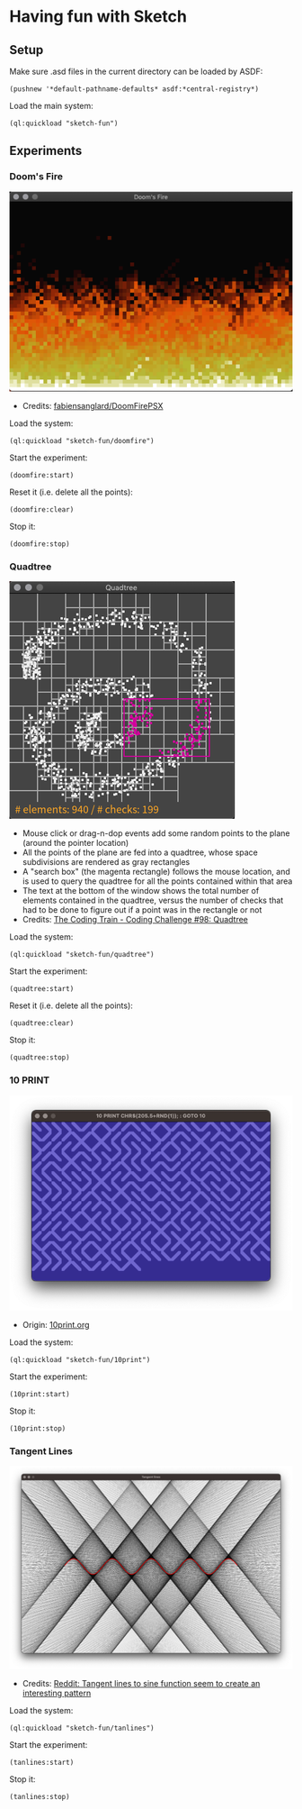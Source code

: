 # Having fun with Sketch

## Setup
Make sure .asd files in the current directory can be loaded by ASDF:

    (pushnew '*default-pathname-defaults* asdf:*central-registry*)

Load the main system:

    (ql:quickload "sketch-fun")

## Experiments
### Doom's Fire
![Doom's Fire](./images/doomfire.png)

- Credits: [fabiensanglard/DoomFirePSX](https://github.com/fabiensanglard/DoomFirePSX/blob/master/flames.html)

Load the system:

    (ql:quickload "sketch-fun/doomfire")

Start the experiment:

    (doomfire:start)

Reset it (i.e. delete all the points):

    (doomfire:clear)

Stop it:

    (doomfire:stop)

### Quadtree
![Quadtree](./images/quadtree.png)

- Mouse click or drag-n-dop events add some random points to the plane (around
  the pointer location)
- All the points of the plane are fed into a quadtree, whose space subdivisions
  are rendered as gray rectangles
- A "search box" (the magenta rectangle) follows the mouse location, and is
  used to query the quadtree for all the points contained within that area
- The text at the bottom of the window shows the total number of elements
  contained in the quadtree, versus the number of checks that had to be done to
  figure out if a point was in the rectangle or not
- Credits: [The Coding Train - Coding Challenge #98: Quadtree](https://www.youtube.com/watch?v=OJxEcs0w_kE)

Load the system:

    (ql:quickload "sketch-fun/quadtree")

Start the experiment:

    (quadtree:start)

Reset it (i.e. delete all the points):

    (quadtree:clear)

Stop it:

    (quadtree:stop)

### 10 PRINT
![10 PRINT](./images/10print.png)

- Origin: [10print.org](https://10print.org/)

Load the system:

    (ql:quickload "sketch-fun/10print")

Start the experiment:

    (10print:start)

Stop it:

    (10print:stop)

### Tangent Lines
![Tangent lines](./images/tanlines.png)

- Credits: [Reddit: Tangent lines to sine function seem to create an
  interesting
  pattern](https://www.reddit.com/r/math/comments/3kj8jg/tangent_lines_to_sine_function_seem_to_create_an/)

Load the system:

    (ql:quickload "sketch-fun/tanlines")

Start the experiment:

    (tanlines:start)

Stop it:

    (tanlines:stop)
